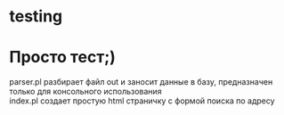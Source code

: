 # testing
<h1>Просто тест;)</h1>
parser.pl разбирает файл out и заносит данные в базу, предназначен только для консольного использования
<br>
index.pl создает простую html страничку с формой поиска по адресу

